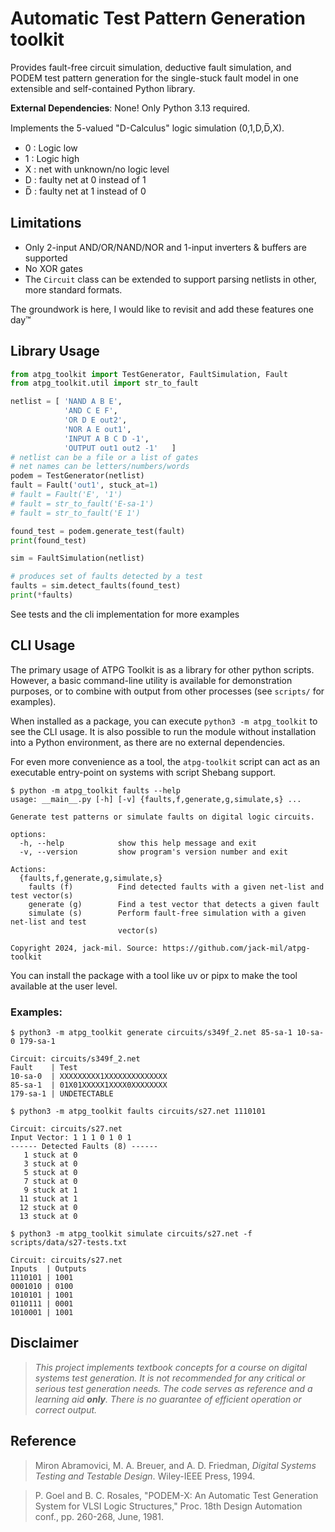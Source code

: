 # Automatic Test Pattern Generation toolkit

Provides fault-free circuit simulation, deductive fault simulation, and PODEM test pattern generation for the single-stuck fault model in one extensible and self-contained Python library.

**External Dependencies**: None! Only Python 3.13 required.

Implements the 5-valued "D-Calculus" logic simulation (0,1,D,D̅,X).
- 0 : Logic low
- 1 : Logic high
- X : net with unknown/no logic level
- D : faulty net at 0 instead of 1
- D̅ : faulty net at 1 instead of 0


## Limitations
- Only 2-input AND/OR/NAND/NOR and 1-input inverters & buffers are supported
- No XOR gates
- The `Circuit` class can be extended to support parsing netlists in other, more standard formats.

The groundwork is here, I would like to revisit and add these features one day™

## Library Usage
```py
from atpg_toolkit import TestGenerator, FaultSimulation, Fault
from atpg_toolkit.util import str_to_fault

netlist = [ 'NAND A B E',
            'AND C E F',
            'OR D E out2',
            'NOR A E out1',
            'INPUT A B C D -1',
            'OUTPUT out1 out2 -1'   ]
# netlist can be a file or a list of gates
# net names can be letters/numbers/words
podem = TestGenerator(netlist)
fault = Fault('out1', stuck_at=1)
# fault = Fault('E', '1')
# fault = str_to_fault('E-sa-1')
# fault = str_to_fault('E 1')

found_test = podem.generate_test(fault)
print(found_test)

sim = FaultSimulation(netlist)

# produces set of faults detected by a test
faults = sim.detect_faults(found_test)
print(*faults)
```
See tests and the cli implementation for more examples

## CLI Usage
The primary usage of ATPG Toolkit is as a library for other python scripts.
However, a basic command-line utility is available for demonstration purposes, or to combine with output from other processes (see `scripts/` for examples).

When installed as a package, you can execute `python3 -m atpg_toolkit` to see the CLI usage. 
It is also possible to run the module without installation into a Python environment, as there are no external dependencies.

For even more convenience as a tool, the `atpg-toolkit` script can act as an executable entry-point on systems with script Shebang support.

```
$ python -m atpg_toolkit faults --help
usage: __main__.py [-h] [-v] {faults,f,generate,g,simulate,s} ...

Generate test patterns or simulate faults on digital logic circuits.

options:
  -h, --help            show this help message and exit
  -v, --version         show program's version number and exit

Actions:
  {faults,f,generate,g,simulate,s}
    faults (f)          Find detected faults with a given net-list and test vector(s)      
    generate (g)        Find a test vector that detects a given fault
    simulate (s)        Perform fault-free simulation with a given net-list and test       
                        vector(s)

Copyright 2024, jack-mil. Source: https://github.com/jack-mil/atpg-toolkit
```

You can install the package with a tool like uv or pipx to make the tool available at the user level.

### Examples:
```
$ python3 -m atpg_toolkit generate circuits/s349f_2.net 85-sa-1 10-sa-0 179-sa-1

Circuit: circuits/s349f_2.net
Fault    | Test
10-sa-0  | XXXXXXXXX1XXXXXXXXXXXXXX
85-sa-1  | 01X01XXXXX1XXXX0XXXXXXXX
179-sa-1 | UNDETECTABLE
```
```
$ python3 -m atpg_toolkit faults circuits/s27.net 1110101

Circuit: circuits/s27.net
Input Vector: 1 1 1 0 1 0 1
------ Detected Faults (8) ------
   1 stuck at 0
   3 stuck at 0
   5 stuck at 0
   7 stuck at 0
   9 stuck at 1
  11 stuck at 1
  12 stuck at 0
  13 stuck at 0
```
```
$ python3 -m atpg_toolkit simulate circuits/s27.net -f scripts/data/s27-tests.txt

Circuit: circuits/s27.net
Inputs  | Outputs
1110101 | 1001
0001010 | 0100
1010101 | 1001
0110111 | 0001
1010001 | 1001
```
## Disclaimer
> *This project implements textbook concepts for a course on digital 
> systems test generation. It is not recommended for any critical or 
> serious test generation needs. The code serves as reference and a 
> learning aid **only**. There is no guarantee of efficient operation
> or correct output.*

## Reference

> Miron Abramovici, M. A. Breuer, and A. D. Friedman, *Digital Systems Testing and Testable Design*. Wiley-IEEE Press, 1994.

> P. Goel and B. C. Rosales, "PODEM-X: An Automatic Test Generation System for VLSI Logic Structures," Proc. 18th Design Automation conf., pp. 260-268, June, 1981.
